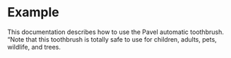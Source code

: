 # Example
This documentation describes how to use the Pavel automatic
toothbrush.  
“Note that this toothbrush is totally safe to use for children,
adults, pets, wildlife, and trees.

